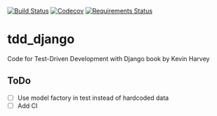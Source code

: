 [![Build Status](https://travis-ci.org/lancelote/tdd_django.svg)](https://travis-ci.org/lancelote/tdd_django)
[![Codecov](https://img.shields.io/codecov/c/github/lancelote/tdd_django.svg)](https://codecov.io/github/lancelote/tdd_django)
[![Requirements Status](https://requires.io/github/lancelote/tdd_django/requirements.svg?branch=master)](https://requires.io/github/lancelote/tdd_django/requirements/?branch=master)

# tdd_django

Code for Test-Driven Development with Django book by Kevin Harvey

## ToDo

- [ ] Use model factory in test instead of hardcoded data
- [ ] Add CI
